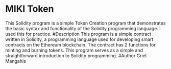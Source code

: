 # MIKI Token
This Solidity program is a simple Token Creation program that demonstrates the basic syntax and functionality of the Solidity programming language. I used this for practice.
#Description
This program is a simple contract written in Solidity, a programming language used for developing smart contracts on the Ethereum blockchain. The contract has 2 functions for minting and burning tokens. This program serves as a simple and straightforward introduction to Solidity programming.
#Author
Griel Mangahis
